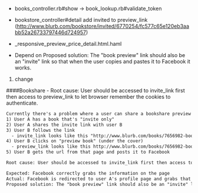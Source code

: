 - books_controller.rb#show -> book_lookup.rb#validate_token
- bookstore_controller#detail add invited to preview_link (http://www.blurb.com/bookstore/invited/6770254/fc577c65e120eb3aabb52a26733797446d724957)

- _responsive_preview_price_detail.html.haml

- Depend on Proposed solution: The "book preview" link should also be an "invite" link so that when the user copies and pastes it to Facebook it works.
 1) change 

####Bookshare - Root cause: User should be accessed to invite_link first then access to preview_link to let browser remember the cookies to authenticate.
```html
Currently there's a problem where a user can share a bookshare preview link from an "invite" bookstore page link and Facebook is not able to display the information. Here are the repro steps:
1) User A has a book that's "invite only"
2) User A shares the invite link with user B
3) User B follows the link
  - invite_link looks like this "http://www.blurb.com/books/7656982-bookify"
4) User B clicks on "preview book" (under the cover) 
  - preview_link looks like this http://www.blurb.com/books/7656982-bookify
5) User B gets the url from that page and posts it to Facebook

Root cause: User should be accessed to invite_link first then access to preview_link to let browser remember the cookies to authenticate.

Expected: Facebook correctly grabs the information on the page
Actual: Facebook is redirected to user A's profile page and grabs that information
Proposed solution: The "book preview" link should also be an "invite" link so that when the user copies and pastes it to Facebook it works.
```